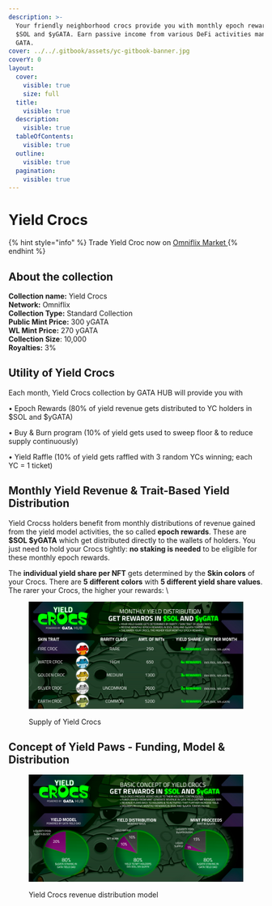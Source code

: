 ```yaml
---
description: >-
  Your friendly neighborhood crocs provide you with monthly epoch rewards in
  $SOL and $yGATA. Earn passive income from various DeFi activities managed by
  GATA.
cover: ../../.gitbook/assets/yc-gitbook-banner.jpg
coverY: 0
layout:
  cover:
    visible: true
    size: full
  title:
    visible: true
  description:
    visible: true
  tableOfContents:
    visible: true
  outline:
    visible: true
  pagination:
    visible: true
---
```


# Yield Crocs



{% hint style="info" %}
Trade Yield Croc now on [Omniflix Market  ](https://omniflix.market/c/collectNow/onftdenom096ab49e894d401c8996913f3ad0d795)
{% endhint %}

## About the collection

**Collection name:** Yield Crocs \
**Network:** Omniflix\
**Collection Type:** Standard Collection \
**Public Mint Price:** 300 yGATA\
**WL Mint Price:** 270 yGATA\
**Collection Size**: 10,000\
**Royalties:** 3%

## Utility of Yield Crocs

Each month, Yield Crocs collection by GATA HUB will provide you with&#x20;

• Epoch Rewards (80% of yield revenue gets distributed to YC holders in $SOL and $yGATA)

• Buy & Burn program (10% of yield gets used to sweep floor & to reduce supply continuously)&#x20;

• Yield Raffle (10% of yield gets raffled with 3 random YCs winning; each YC = 1 ticket)

## Monthly Yield Revenue & Trait-Based Yield Distribution&#x20;

Yield Crocss holders benefit from monthly distributions of revenue gained from the yield model activities, the so called **epoch rewards**. These are **$SOL $yGATA** which get distributed directly to the wallets of holders. You just need to hold your Crocs tightly: **no staking is needed** to be eligible for these monthly epoch rewards.

The **individual yield share per NFT** gets determined by the **Skin colors** of your Crocs. There are **5 different colors** with **5 different yield share values**. The rarer your Crocs, the higher your rewards: \


<figure><img src="../../.gitbook/assets/image (85).png" alt=""><figcaption><p>Supply of Yield Crocs</p></figcaption></figure>

## Concept of Yield Paws - Funding, Model & Distribution

<figure><img src="../../.gitbook/assets/image (86).png" alt=""><figcaption><p>Yield Crocs revenue distribution model</p></figcaption></figure>
